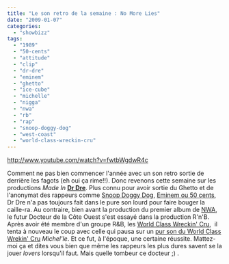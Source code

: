 ```yaml
---
title: "Le son retro de la semaine : No More Lies"
date: "2009-01-07"
categories: 
  - "showbizz"
tags: 
  - "1989"
  - "50-cents"
  - "attitude"
  - "clip"
  - "dr-dre"
  - "eminem"
  - "ghetto"
  - "ice-cube"
  - "michelle"
  - "nigga"
  - "nwa"
  - "rb"
  - "rap"
  - "snoop-doggy-dog"
  - "west-coast"
  - "world-class-wreckin-cru"
---
```


http://www.youtube.com/watch?v=fwtbWgdwR4c

Comment ne pas bien commencer l'année avec un son retro sortie de derrière les fagots (eh oui ça rime!!). Donc revenons cette semaine sur les productions _Made In_ **[Dr Dre](http://www.nyamsprod.com/blog/wp-content/uploads/2009/01/picture_dr_dre_world_class_wreckin_cru_1984-color.jpg "Dr Dre dans le groupe World Class Wreckin Cru")**. Plus connu pour avoir sortie du Ghetto et de l'anonymat des rappeurs comme [Snoop Doggy Dog](http://www.dailymotion.com/relevance/search/Dre%2BDay/video/x234mn_dr-dre-feat-snoop-dogg-fuck-wit-dre_music "Fuck With Dr Dre avec un jeunot du nom de Soop Doggy Dog"), [Eminem ou 50 cents](http://www.dudesblox.com/post/nouvelle-version-officielle-crack-a-bottle-eminem-feat-dre-50cent "Eminem est de retour"), Dr Dre n'a pas toujours fait dans le pure son lourd pour faire bouger la caille-ra. Au contraire, bien avant la production du premier album de [NWA](http://www.dailymotion.com/relevance/search/NWA/video/x174ci_nwa-eazye-drdreice-cubemc-rendj_music "Straight Outta Of Compton - l'un des premiers sons de NWA"), le futur Docteur de la Côte Ouest s'est essayé dans la production R'n'B. Après avoir été membre d'un groupe R&B, les [World Class Wreckin' Cru](http://www.nyamsprod.com/blog/wp-content/uploads/2009/01/picture_world_class_wreckin_cru_dr_dre_yella_clintel_pomotion_01.jpg "world class wreckin cru - Le premier groupe de Dr Dre"),  il tenta à nouveau le coup avec celle qui pausa sur un [pur son du World Class Wrekin' Cru](http://www.youtube.com/watch?v=r79u-ppbqkA "Turn Off The Lights de World Class Wreckin' Cru Featuring Michel'le") _Michel'le_. Et ce fut, à l'époque, une certaine réussite. Mattez-moi ça et dites vous bien que même les rappeurs les plus dures savent se la jouer _lovers_ lorsqu'il faut. Mais quelle tombeur ce docteur ;) .
